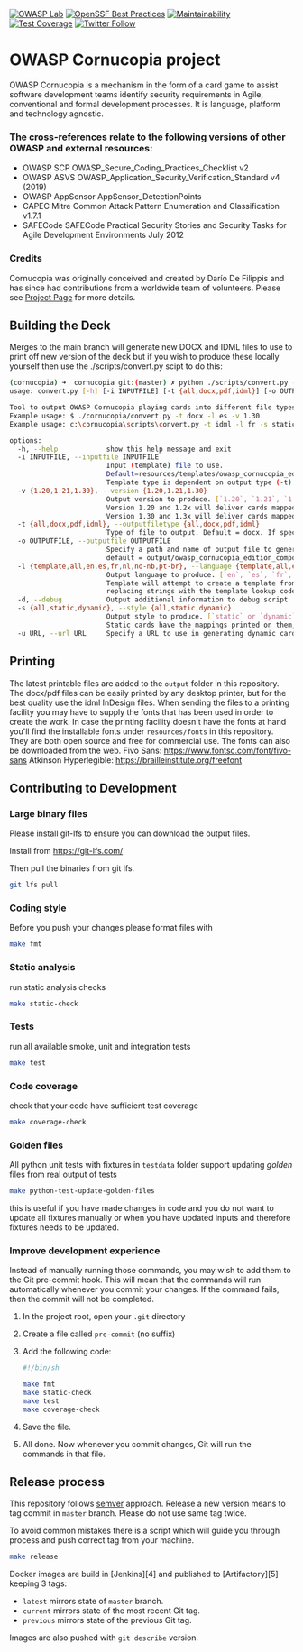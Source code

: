 [![OWASP Lab](https://img.shields.io/badge/owasp-lab%20project-yellow.svg)](/projects)
[![OpenSSF Best Practices](https://bestpractices.coreinfrastructure.org/projects/7125/badge)](https://bestpractices.coreinfrastructure.org/projects/7125)
[![Maintainability](https://api.codeclimate.com/v1/badges/4a7cda6ef1c2932a34f9/maintainability)](https://codeclimate.com/github/OWASP/cornucopia/maintainability)
[![Test Coverage](https://api.codeclimate.com/v1/badges/4a7cda6ef1c2932a34f9/test_coverage)](https://codeclimate.com/github/OWASP/cornucopia/test_coverage)
[![Twitter Follow](https://img.shields.io/twitter/follow/OWASPCornucopia?style=social)](https://twitter.com/OWASPCornucopia)

# OWASP Cornucopia project
OWASP Cornucopia is a mechanism in the form of a card game to assist software development teams 
identify security requirements in Agile, conventional and formal development processes. 
It is language, platform and technology agnostic.

### The cross-references relate to the following versions of other OWASP and external resources:
* OWASP SCP OWASP_Secure_Coding_Practices_Checklist v2
* OWASP ASVS OWASP_Application_Security_Verification_Standard v4 (2019)
* OWASP AppSensor AppSensor_DetectionPoints
* CAPEC Mitre Common Attack Pattern Enumeration and Classification v1.7.1
* SAFECode SAFECode Practical Security Stories and Security Tasks for Agile Development Environments July 2012

### Credits
Cornucopia was originally conceived and created by Darío De Filippis 
and has since had contributions from a worldwide team of volunteers.
Please see [Project Page](https://owasp.org/www-project-cornucopia/) for more details.

## Building the Deck

Merges to the main branch will generate new DOCX and IDML files to use to print off new version of the deck but if you wish to produce these locally yourself then use the ./scripts/convert.py scipt to do this:

```bash
(cornucopia) ➜  cornucopia git:(master) ✗ python ./scripts/convert.py --help
usage: convert.py [-h] [-i INPUTFILE] [-t {all,docx,pdf,idml}] [-o OUTPUTFILE] [-l {template,all,en,es,fr,nl,no-nb,pt-br}] [-d] [-s {all,static,dynamic}] [-u URL]

Tool to output OWASP Cornucopia playing cards into different file types and languages. 
Example usage: $ ./cornucopia/convert.py -t docx -l es -v 1.30
Example usage: c:\cornucopia\scripts\convert.py -t idml -l fr -s static -v 1.30 -o 'my_output_folder/owasp_cornucopia_edition_language_version.idml'

options:
  -h, --help            show this help message and exit
  -i INPUTFILE, --inputfile INPUTFILE
                        Input (template) file to use.
                        Default=resources/templates/owasp_cornucopia_edition_lang_ver_template.(docx|idml)
                        Template type is dependent on output type (-t) or file (-o) specified.
  -v {1.20,1.21,1.30}, --version {1.20,1.21,1.30}
                        Output version to produce. [`1.20`, `1.21`, `1.30`]
                        Version 1.20 and 1.2x will deliver cards mapped to ASVS 3.0.1
                        Version 1.30 and 1.3x will deliver cards mapped to ASVS 4.0
  -t {all,docx,pdf,idml}, --outputfiletype {all,docx,pdf,idml}
                        Type of file to output. Default = docx. If specified, this overwrites the output file extension
  -o OUTPUTFILE, --outputfile OUTPUTFILE
                        Specify a path and name of output file to generate. (caution: existing file will be overwritten). 
                        default = output/owasp_cornucopia_edition_component_lang_ver.(docx|pdf|idml)
  -l {template,all,en,es,fr,nl,no-nb,pt-br}, --language {template,all,en,es,fr,nl,no-nb,pt-br}
                        Output language to produce. [`en`, `es`, `fr`, `nl`, `no-nb`, `pt-br`, `template`] 
                        Template will attempt to create a template from the english input file and 
                        replacing strings with the template lookup codes
  -d, --debug           Output additional information to debug script
  -s {all,static,dynamic}, --style {all,static,dynamic}
                        Output style to produce. [`static` or `dynamic`] 
                        Static cards have the mappings printed on them, dynamic ones a QRCode that points to an maintained list.
  -u URL, --url URL     Specify a URL to use in generating dynamic cards. (caution: URL will be suffixed with / and the card ID). 
```

## Printing

The latest printable files are added to the `output` folder in this repository.
The docx/pdf files can be easily printed by any desktop printer, but for the best quality use the idml InDesign files. When sending the files to a printing facility you may have to supply the fonts that has been used in order to create the work. 
In case the printing facility doesn't have the fonts at hand you'll find the installable fonts under `resources/fonts` in this repository. They are both open source and free for commercial use.
The fonts can also be downloaded from the web.
Fivo Sans: https://www.fontsc.com/font/fivo-sans
Atkinson Hyperlegible: https://brailleinstitute.org/freefont

## Contributing to Development

### Large binary files

Please install git-lfs to ensure you can download the output files.

Install from https://git-lfs.com/ 

Then pull the binaries from git lfs.

```bash
git lfs pull

```

### Coding style 


Before you push your changes please format files with

```bash
make fmt
```

### Static analysis

run static analysis checks

```bash
make static-check
```

### Tests

run all available smoke, unit and integration tests

```bash
make test
```

###  Code coverage

check that your code have sufficient test coverage

```bash
make coverage-check
```

### Golden files

All python unit tests with fixtures in `testdata` folder support updating _golden_ files from real output of tests

```bash
make python-test-update-golden-files
```

this is useful if you have made changes in code and you do not want to update
all fixtures manually or when you have updated inputs and therefore fixtures
needs to be updated.

### Improve development experience

Instead of manually running those commands, you may wish to add them to the Git
pre-commit hook. This will mean that the commands will run automatically
whenever you commit your changes. If the command fails, then the commit will not
be completed.

1. In the project root, open your `.git` directory
2. Create a file called `pre-commit` (no suffix)
3. Add the following code:

    ```bash
    #!/bin/sh

    make fmt
    make static-check
    make test
    make coverage-check
    ```

4. Save the file.
5. All done. Now whenever you commit changes, Git will run the commands in that
   file.

## Release process

This repository follows [semver](https://semver.org/) approach. Release a new
version means to tag commit in `master` branch. Please do not use same tag
twice.

To avoid common mistakes there is a script which will guide you through process
and push correct tag from your machine.

```bash
make release
```

Docker images are build in [Jenkins][4] and published to [Artifactory][5]
keeping 3 tags:

- `latest` mirrors state of `master` branch.
- `current` mirrors state of the most recent Git tag.
- `previous` mirrors state of the previous Git tag.

Images are also pushed with `git describe` version.
